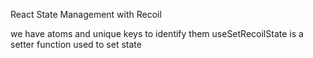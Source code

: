 
React State Management with Recoil


we have atoms and unique keys to identify them 
useSetRecoilState is a setter function used to set state
